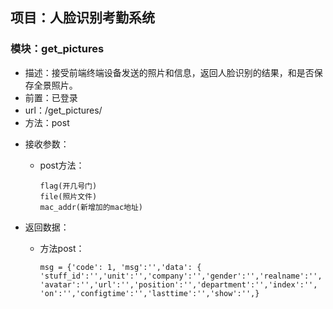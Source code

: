 ## 项目：人脸识别考勤系统

### 模块：get_pictures

* 描述：接受前端终端设备发送的照片和信息，返回人脸识别的结果，和是否保存全景照片。
* 前置：已登录
* url：/get_pictures/
* 方法：post

+ 接收参数：

  - post方法：

    ```
    flag(开几号门)
    file(照片文件)
    mac_addr(新增加的mac地址)
    ```

+ 返回数据：

  - 方法post：

    ```
    msg = {'code': 1, 'msg':'','data': {             'stuff_id':'','unit':'','company':'','gender':'','realname':'',              'avatar':'','url':'','position':'','department':'','index':'',               'on':'','configtime':'','lasttime':'','show':'',}
    ```
